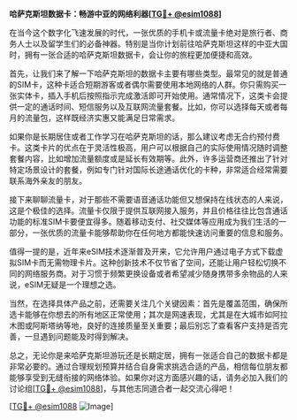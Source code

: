 **哈萨克斯坦数据卡：畅游中亚的网络利器[[TG💪+ @esim1088](https://t.me/s/esim1088)]**

在当今这个数字化飞速发展的时代，一张优质的手机卡或流量卡绝对是旅行者、商务人士以及留学生们的必备神器。特别是当你计划前往哈萨克斯坦这样的中亚大国时，拥有一张合适的哈萨克斯坦数据卡，会让你的旅程更加便捷和高效。

首先，让我们来了解一下哈萨克斯坦的数据卡主要有哪些类型。最常见的就是普通的SIM卡，这种卡适合短期游客或者偶尔需要使用本地网络的人群。你只需购买一张实体卡，插入手机后按照指示完成激活即可开始使用。通常情况下，这类卡会提供一定的通话时间、短信服务以及互联网流量套餐。比如，你可以选择每天或者每月的流量包，这样既经济实惠又能满足日常需求。

如果你是长期居住或者工作学习在哈萨克斯坦的话，那么建议考虑无合约预付费卡。这类卡片的优点在于灵活性极高，用户可以根据自己的实际使用情况随时调整套餐内容，比如增加流量额度或是延长有效期等。此外，许多运营商还推出了针对特定场景设计的套餐，例如专门针对国际长途通话优化的卡种，非常适合经常需要联系海外亲友的朋友。

接下来聊聊流量卡，对于那些不需要语音通话功能但又想保持在线状态的人来说，这是个极佳的选择。流量卡仅限于提供互联网接入服务，并且价格往往比包含通话功能的标准SIM卡要便宜得多。随着移动支付、社交媒体等应用成为我们生活的一部分，一张优质的流量卡能够帮助你在任何地方都能快速访问重要的信息和服务。

值得一提的是，近年来eSIM技术逐渐普及开来，它允许用户通过电子方式下载虚拟SIM卡而无需物理卡片。这种创新技术不仅节省了空间，还能让用户轻松切换不同的网络服务商。对于习惯于频繁更换设备或者希望减少随身携带多余物品的人来说，eSIM无疑是一个理想之选。

当然，在选择具体产品之前，还需要关注几个关键因素：首先是覆盖范围，确保所选卡能够在你想去的所有地区正常使用；其次是网速表现，尤其是在大城市如阿拉木图或阿斯塔纳等地，良好的连接质量至关重要；最后别忘了查看客户支持是否完善，一旦遇到问题能及时得到解决。

总之，无论你是来哈萨克斯坦游玩还是长期定居，拥有一张适合自己的数据卡都是非常必要的。通过合理规划预算并结合自身需求挑选合适的产品，相信每位朋友都能够享受到无缝衔接的网络体验。如果你对这方面感兴趣的话，请务必加入我们的讨论组[[TG💪+ @esim1088](https://t.me/s/esim1088)]，与其他志同道合者一起交流心得吧！

[[TG💪+ @esim1088](https://t.me/s/esim1088) ![Image](https://i.postimg.cc/4NQfJmqS/Snipaste-2025-05-13-00-14-12.png)]